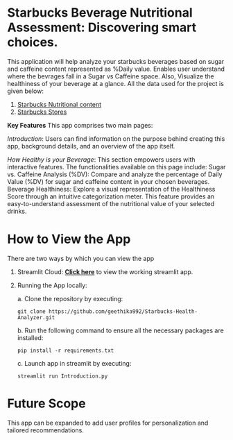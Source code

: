 # Starbucks Beverage Nutritional Assessment: Discovering smart choices.
This application will help analyze your starbucks beverages based on sugar and caffeine content represented as %Daily value. 
Enables user understand where the bevrages fall in a Sugar vs Caffeine space. Also, Visualize the healthiness of your beverage at a glance. 
All the data used for the project is given below:
1. [Starbucks Nutritional content](https://stories.starbucks.com/uploads/2019/01/nutrition-1.pdf)
2. [Starbucks Stores](https://data.world/data-hut/starbucks-location-dataset)
   
**Key Features**
This app comprises two main pages:

*Introduction*: Users can find information on the purpose behind creating this app, background details, and an overview of the app itself.

*How Healthy is your Beverage*: This section empowers users with interactive features. The functionalities available on this page include:
Sugar vs. Caffeine Analysis (%DV): Compare and analyze the percentage of Daily Value (%DV) for sugar and caffeine content in your chosen beverages.
Beverage Healthiness: Explore a visual representation of the Healthiness Score through an intuitive categorization meter. This feature provides an easy-to-understand assessment of the nutritional value of your selected drinks.

# How to View the App

There are two ways by which you can view the app

 1. Streamlit Cloud: [**Click here**](https://starbucksbeveragehealth.streamlit.app/) to view the working streamlit app. 
 
 2. Running the App locally: 

    a. Clone the repository by executing:
       ```
       git clone https://github.com/geethika992/Starbucks-Health-Analyzer.git
       ```

    b. Run the following command to ensure all the necessary packages are installed:
       ``` 
       pip install -r requirements.txt
       ```
        
    c. Launch app in streamlit by executing:
       ```
       streamlit run Introduction.py
       ```

  
# Future Scope
This app can be expanded to add user profiles for personalization and tailored recommendations.
   
